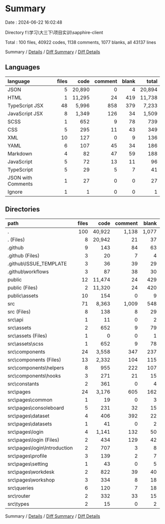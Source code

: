 # Summary

Date : 2024-06-22 16:02:48

Directory f:\\学习\\大三下\\项目实训\\sapphire-client

Total : 100 files,  40922 codes, 1138 comments, 1077 blanks, all 43137 lines

Summary / [Details](details.md) / [Diff Summary](diff.md) / [Diff Details](diff-details.md)

## Languages
| language | files | code | comment | blank | total |
| :--- | ---: | ---: | ---: | ---: | ---: |
| JSON | 5 | 20,890 | 0 | 4 | 20,894 |
| HTML | 1 | 11,295 | 24 | 419 | 11,738 |
| TypeScript JSX | 48 | 5,996 | 858 | 379 | 7,233 |
| JavaScript JSX | 8 | 1,349 | 126 | 34 | 1,509 |
| SCSS | 1 | 652 | 9 | 78 | 739 |
| CSS | 5 | 295 | 11 | 43 | 349 |
| XML | 10 | 127 | 0 | 9 | 136 |
| YAML | 6 | 107 | 45 | 34 | 186 |
| Markdown | 4 | 82 | 47 | 59 | 188 |
| JavaScript | 5 | 72 | 13 | 11 | 96 |
| TypeScript | 5 | 29 | 5 | 7 | 41 |
| JSON with Comments | 1 | 27 | 0 | 0 | 27 |
| Ignore | 1 | 1 | 0 | 0 | 1 |

## Directories
| path | files | code | comment | blank | total |
| :--- | ---: | ---: | ---: | ---: | ---: |
| . | 100 | 40,922 | 1,138 | 1,077 | 43,137 |
| . (Files) | 8 | 20,942 | 21 | 37 | 21,000 |
| .github | 9 | 143 | 84 | 63 | 290 |
| .github (Files) | 3 | 20 | 7 | 4 | 31 |
| .github\\ISSUE_TEMPLATE | 3 | 36 | 39 | 29 | 104 |
| .github\\workflows | 3 | 87 | 38 | 30 | 155 |
| public | 12 | 11,474 | 24 | 429 | 11,927 |
| public (Files) | 2 | 11,320 | 24 | 420 | 11,764 |
| public\\assets | 10 | 154 | 0 | 9 | 163 |
| src | 71 | 8,363 | 1,009 | 548 | 9,920 |
| src (Files) | 8 | 138 | 8 | 29 | 175 |
| src\\api | 1 | 11 | 0 | 2 | 13 |
| src\\assets | 2 | 652 | 9 | 79 | 740 |
| src\\assets (Files) | 1 | 0 | 0 | 1 | 1 |
| src\\assets\\scss | 1 | 652 | 9 | 78 | 739 |
| src\\components | 24 | 3,558 | 347 | 237 | 4,142 |
| src\\components (Files) | 13 | 2,332 | 104 | 115 | 2,551 |
| src\\components\\helpers | 8 | 955 | 222 | 107 | 1,284 |
| src\\components\\hooks | 3 | 271 | 21 | 15 | 307 |
| src\\constants | 2 | 361 | 0 | 4 | 365 |
| src\\pages | 24 | 3,176 | 605 | 162 | 3,943 |
| src\\pages\\common | 1 | 19 | 0 | 3 | 22 |
| src\\pages\\consoleboard | 5 | 231 | 32 | 15 | 278 |
| src\\pages\\dataset | 4 | 406 | 392 | 22 | 820 |
| src\\pages\\datasets | 1 | 41 | 0 | 2 | 43 |
| src\\pages\\login | 4 | 1,141 | 132 | 50 | 1,323 |
| src\\pages\\login (Files) | 2 | 434 | 129 | 42 | 605 |
| src\\pages\\login\\Introduction | 2 | 707 | 3 | 8 | 718 |
| src\\pages\\profile | 3 | 139 | 2 | 7 | 148 |
| src\\pages\\setting | 1 | 43 | 0 | 5 | 48 |
| src\\pages\\workdesk | 2 | 822 | 39 | 40 | 901 |
| src\\pages\\workshop | 3 | 334 | 8 | 18 | 360 |
| src\\queries | 6 | 120 | 7 | 18 | 145 |
| src\\router | 2 | 332 | 33 | 15 | 380 |
| src\\types | 2 | 15 | 0 | 2 | 17 |

Summary / [Details](details.md) / [Diff Summary](diff.md) / [Diff Details](diff-details.md)